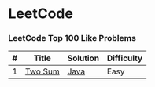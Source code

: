 LeetCode
========

### LeetCode Top 100 Like Problems

| # | Title | Solution | Difficulty |
|---| ----- | -------- | ---------- |
|1|[Two Sum](https://leetcode.com/problems/two-sum/) | [Java](./algorithms/java/src/LargestNumberAfterMutatingSubtring/largestNumberAfterMutatingSubstring.java)|Easy|
